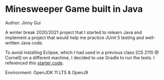 # Minesweeper Game built in Java
Author: Jinny Gui

A winter break 2020/2021 project that I started to relearn Java and implement a project that would help me practice JUnit 5 testing and well-written Java code. 

To avoid installing Eclipse, which I had used in a previous class [CS 2110 @ Cornell] on a different machine, I decided to use Gradle to run the tests. I referenced this [starter code](https://github.com/junit-team/junit5-samples/tree/main/junit5-jupiter-starter-gradle).

Environment: OpenJDK 11 LTS & OpenJ9

